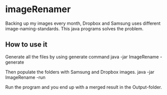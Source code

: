 imageRenamer
============

Backing up my images every month, Dropbox and Samsung uses different image-naming-standards. This java programs solves the problem.


How to use it
--------

Generate all the files by using generate command
java -jar ImageRename -generate

Then populate the folders with Samsung and Dropbox images. 
java -jar ImageRename -run

Run the program and you end up with a merged result in the Output-folder. 
